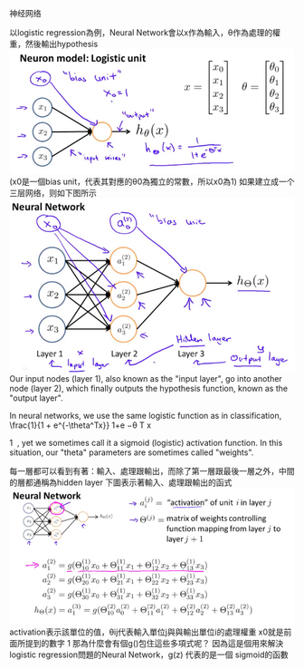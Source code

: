 神经网络

以logistic regression為例，Neural Network會以x作為輸入，θ作為處理的權重，然後輸出hypothesis
![](/机器学习/images/27.png)
(x0是一個bias unit，代表其對應的θ0為獨立的常數，所以x0為1)
如果建立成一个三层网络，则如下图所示
![](/机器学习/images/28.png)
Our input nodes (layer 1), also known as the "input layer", go into another node (layer 2), which finally outputs the hypothesis function, known as the "output layer".

 In neural networks, we use the same logistic function as in classification, \frac{1}{1 + e^{-\theta^Tx}} 
1+e 
−θ 
T
 x
 
1
​	 , yet we sometimes call it a sigmoid (logistic) activation function. In this situation, our "theta" parameters are sometimes called "weights".

每一層都可以看到有著：輸入、處理跟輸出，而除了第一層跟最後一層之外，中間的層都通稱為hidden layer
下圖表示著輸入、處理跟輸出的函式
![](/机器学习/images/29.png)
activation表示該單位的值，θij代表輸入單位j與與輸出單位i的處理權重
x0就是前面所提到的數字 1
那為什麼會有個g()包住這些多項式呢？
因為這是個用來解決 logistic regression問題的Neural Network，g(z) 代表的是一個 sigmoid的函數